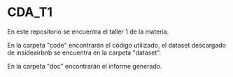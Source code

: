 # CDA_T1
En este repositorio se encuentra el taller 1 de la materia.

En la carpeta "code" encontrarán el código utilizado, el dataset descargado de insideairbnb se encuentra en la carpeta "dataset".

En la carpeta "doc" encontrarán el informe generado.
